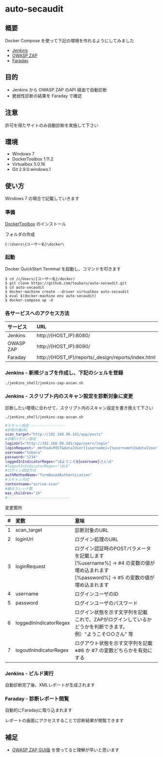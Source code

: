 # auto-secaudit

## 概要

Docker Compose を使って下記の環境を作れるようにしてみました

- [Jenkins](https://hub.docker.com/_/jenkins/)
- [OWASP ZAP](https://hub.docker.com/r/owasp/zap2docker-stable/)
- [Faraday](https://hub.docker.com/r/infobyte/faraday/)

## 目的

- Jenkins から OWASP ZAP のAPI 経由で自動診断
- 脆弱性診断の結果を Faraday で確認

## 注意

許可を得たサイトのみ自動診断を実施して下さい

## 環境

- Windows 7
- DockerToolbox 1.11.2
- Virtualbox 5.0.16
- Git 2.9.0.windows.1

## 使い方

Windows 7 の場合で記載していきます

### 準備

[DockerToolbox](https://www.docker.com/products/docker-toolbox) のインストール

フォルダの作成
```
C:\Users\{ユーザー名}\docker\
```

### 起動

Docker QuickStart Terminal を起動し、コマンドを叩きます

```
$ cd /c/Users/{ユーザー名}/docker/
$ git clone https://github.com/toubaru/auto-secaudit.git
$ cd auto-secaudit
$ docker-machine create --driver virtualbox auto-secaudit
$ eval $(docker-machine env auto-secaudit)
$ docker-compose up -d
```

### 各サービスへのアクセス方法

| サービス       | URL                                                                         |
|:--------------|:-------------------------------------------------------------|
| Jenkins        | http://{HOST_IP}:8080/                                           |
| OWASP ZAP | http://{HOST_IP}:8090/                                           |
| Faraday       | http://{HOST_IP}/reports/_design/reports/index.html |

### Jenkins - 新規ジョブを作成し、下記のシェルを登録

`./jenkins_shell/jenkins-zap-ascan.sh`

### Jenkins - スクリプト内のスキャン設定を診断対象に変更

診断したい環境に合わせて、スクリプト内のスキャン設定を書き換えて下さい

`./jenkins_shell/jenkins-zap-ascan.sh`

```bash
#スキャン設定-----------------
#診断対象URL
scan_target="http://192.168.99.101/app/posts"
#自動ログイン設定
loginUrl="http://192.168.99.101/app/users/login"
loginRequest="_method=POST&data[User][username]={%username%}&data[User][password]={%password%}"
username="tobaru"
password="1234"
loggedInIndicatorRegex="\Qようこそ${username}さん\E"
#logoutInIndicatorRegex="\Q\E"
#ログイン認証方式
authMethodName="formBasedAuthentication"
#スキャン方式
contextname="acrive-scan"
#最大スレッド数
max_children="10"
#-----------------------------
```

変更箇所

| # | 変数 | 意味  |
| :-- |:-----------|:------------|
| 1 | scan_target   | 診断対象のURL |
| 2 | loginUrl         | ログイン処理のURL |
| 3 | loginRequest  | ログイン認証時のPOSTパラメータを記載します<br/>[%username%] -> #4 の変数の値が埋め込まれます<br/>[%password%]  -> #5 の変数の値が埋め込まれます|
| 4 | username      | ログインユーザのID |
| 5 | password      | ログインユーザのパスワード |
| 6 | loggedInIndicatorRegex | ログイン状態を示す文字列を記載<br/>これで、ZAPがログインしているかどうかを判断できます。<br/>例）"ようこそ○○さん" 等|
| 7 | logoutInIndicatorRegex | ログアウト状態を示す文字列を記載<br/>※#6 か #7 の変数どちらかを有効にする |

### Jenkins - ビルド実行

自動診断完了後、XMLレポートが生成されます

###  Faraday - 診断レポート閲覧

自動的にFaradayに取り込まれます

レポートの画面にアクセスすることで診断結果が閲覧できます

## 補足

- [OWASP ZAP GUI版](https://www.owasp.org/index.php/OWASP_Zed_Attack_Proxy_Project) を使ってると理解が早いと思います